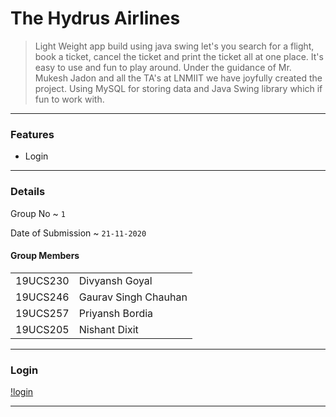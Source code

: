# The Hydrus Airlines

> Light Weight app build using java swing let's you search for a flight, book a ticket, cancel the ticket and print the ticket all at one place. 
> It's easy to use and fun to play around. Under the guidance of Mr. Mukesh Jadon and all the TA's at LNMIIT we have joyfully created the project.
> Using MySQL for storing data and Java Swing library which if fun to work with.

<hr>

<h3>Features</h3>
<ul>
	<li href = "login">Login</li>
</ul>

<hr>

### Details 

Group No ~ `1`

Date of Submission ~ `21-11-2020`

#### Group Members

<table>
	<tr>
		<td>19UCS230 </td> <td>Divyansh Goyal </td>		
	</tr>
	<tr>
		<td>19UCS246 </td> <td> Gaurav Singh Chauhan </td>
	</tr>
	<tr>
		<td>19UCS257 </td> <td> Priyansh Bordia </td>
	</tr>
	<tr>
		<td> 19UCS205 </td> <td> Nishant Dixit </td>
	</tr>
</table>

<hr>

<h3 id="login">Login</h3>

[!login]("./Screenshots/login.jpeg")

<hr>